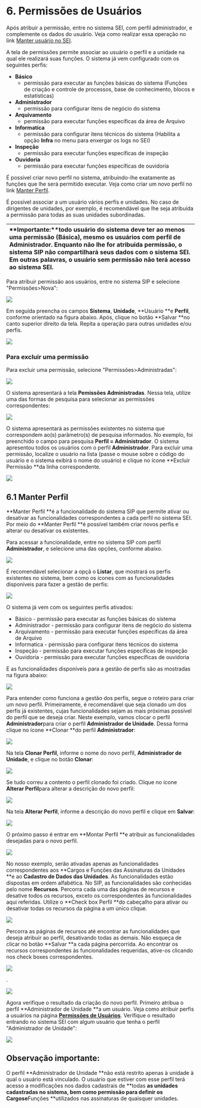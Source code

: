 # 6. Permissões de Usuários

Após atribuir a permissão, entre no sistema SEI, com perfil administrador, e complemente os dados do usuário. Veja como realizar essa operação no link [Manter usuário no SEI](https://softwarepublico.gov.br/social/sei/manuais/manual-do-administrador/5.-cadastro-de-usuarios/#02).



A tela de permissões permite associar ao usuário o perfil e a unidade na qual ele realizará suas funções. O sistema já vem configurado com os seguintes perfis:

* **Básico**
  - permissão para executar as funções básicas do sistema \(Funções de criação e controle de processos, base de conhecimento, blocos e estatísticas\)
* **Administrador**
  - permissão para configurar itens de negócio do sistema
* **Arquivamento**
  - permissão para executar funções específicas da área de Arquivo
* **Informatica**
  - permissão para configurar itens técnicos do sistema \(Habilita a opção
  **Infra**
  no menu para enxergar os logs no SEI\)
* **Inspeção**
  - permissão para executar funções específicas de inspeção
* **Ouvidoria**
  - permissão para executar funções específicas de ouvidoria

É possível criar novo perfil no sistema, atribuindo-lhe exatamente as funções que lhe será permitido executar. Veja como criar um novo perfil no link [Manter Perfil](https://softwarepublico.gov.br/social/sei/manuais/manual-do-administrador/6.-permissoes-de-usuarios/#01).

É possível associar a um usuário vários perfis e unidades. No caso de dirigentes de unidades, por exemplo, é recomendável que lhe seja atribuída a permissão para todas as suas unidades subordinadas.

| **Importante:**todo usuário do sistema deve ter ao menos uma permissão \(Básica\), mesmo os usuários com perfil de Administrador. Enquanto não lhe for atribuída permissão, o sistema SIP não compartilhará seus dados com o sistema SEI. Em outras palavras, o usuário sem permissão não terá acesso ao sistema SEI. |
| :--- |


Para atribuir permissão aos usuários, entre no sistema SIP e selecione "Permissões&gt;Nova":



![](https://softwarepublico.gov.br/social/sei/manuais/manual-do-administrador/menu-nova-permissao.png)



Em seguida preencha os campos **Sistema**, **Unidade**, **Usuário **e **Perfil**, conforme orientado na figura abaixo. Após, clique no botão **Salvar **no canto superior direito da tela. Repita a operação para outras unidades e/ou perfis.

![](https://softwarepublico.gov.br/social/sei/manuais/manual-do-administrador/tela-nova-permissao.png)



### Para excluir uma permissão

Para excluir uma permissão, selecione "Permissões&gt;Administradas":

![](https://softwarepublico.gov.br/social/sei/manuais/manual-do-administrador/menu-permissao-administrada.png)



O sistema apresentará a tela **Pemissões Administradas**. Nessa tela, utilize uma das formas de pesquisa para selecionar as permissões correspondentes:

![](https://softwarepublico.gov.br/social/sei/manuais/manual-do-administrador/tela-selecao-permissoes.png)



O sistema apresentará as permissões existentes no sistema que correspondem ao\(s\) parâmetro\(s\) de pesquisa informados. No exemplo, foi preenchido o campo para pesquisa **Perfil = Administrador**. O sistema apresentou todos os usuários com o perfil **Administrador**. Para excluir uma permissão, localize o usuário na lista \(passe o mouse sobre o código do usuário e o sistema exibirá o nome do usuário\) e clique no ícone **Excluir Permissão **da linha correspondente.



![](https://softwarepublico.gov.br/social/sei/manuais/manual-do-administrador/tela-lista-permissoes.png)



## 6.1 Manter Perfil

**Manter Perfil **é a funcionalidade do sistema SIP que permite ativar ou desativar as funcionalidades correspondentes a cada perfil no sistema SEI. Por meio do **Manter Perfil **é possível também criar novos perfis e alterar ou desativar os existentes.

Para acessar a funcionalidade, entre no sistema SIP com perfil **Administrador**, e selecione uma das opções, conforme abaixo.

![](https://softwarepublico.gov.br/social/sei/manuais/manual-do-administrador/1menu-perfil.png)



É recomendável selecionar a opçã o **Listar**, que mostrará os perfis existentes no sistema, bem como os ícones com as funcionalidades disponíveis para fazer a gestão de perfis:

![](https://softwarepublico.gov.br/social/sei/manuais/manual-do-administrador/2tela-perfis.png)



O sistema já vem com os seguintes perfis ativados:

* Básico - permissão para executar as funções básicas do sistema
* Administrador - permissão para configurar itens de negócio do sistema
* Arquivamento - permissão para executar funções específicas da área de Arquivo
* Informatica - permissão para configurar itens técnicos do sistema
* Inspeção - permissão para executar funções específicas de inspeção
* Ouvidoria - permissão para executar funções específicas de ouvidoria

E as funcionalidades disponíveis para a gestão de perfis são as mostradas na figura abaixo:



![](https://softwarepublico.gov.br/social/sei/manuais/manual-do-administrador/3icones-perfis.png)





Para entender como funciona a gestão dos perfis, segue o roteiro para criar um novo perfil. Primeiramente, é recomendável que seja clonado um dos perfis já existentes, cujas funcionalidades sejam as mais próximas possível do perfil que se deseja criar. Neste exemplo, vamos clocar o perfil **Administrador**para criar o perfil **Administrador de Unidade**. Dessa forma clique no ícone **Clonar **do perfil **Administrador**:



![](https://softwarepublico.gov.br/social/sei/manuais/manual-do-administrador/4clonar-perfil.png)



Na tela **Clonar Perfil**, informe o nome do novo perfil, **Administrador de Unidade**, e clique no botão **Clonar**:

![](https://softwarepublico.gov.br/social/sei/manuais/manual-do-administrador/5tela-clonar-perfil.png)









Se tudo correu a contento o perfil clonado foi criado. Clique no ícone **Alterar Perfil**para alterar a descrição do novo perfil:



![](https://softwarepublico.gov.br/social/sei/manuais/manual-do-administrador/6tela-editar-perfil.png)



Na tela **Alterar Perfil**, informe a descrição do novo perfil e clique em **Salvar**:

![](https://softwarepublico.gov.br/social/sei/manuais/manual-do-administrador/7tela-alterar-perfil.png)



O próximo passo é entrar em **Montar Perfil **e atribuir as funcionalidades desejadas para o novo perfil.



![](https://softwarepublico.gov.br/social/sei/manuais/manual-do-administrador/8tela-montar-perfil.png)



No nosso exemplo, serão ativadas apenas as funcionalidades correspondentes aos **Cargos e Funções das Assinaturas da Unidades **e ao **Cadastro de Dados das Unidades**. As funcionalidades estão dispostas em ordem alfabética. No SIP, as funcionalidades são conhecidas pelo nome **Recursos**. Percorra cada uma das páginas de recursos e desative todos os recursos, exceto os correspondentes às funcionalidades aqui referidas. Utilize o **Check box Perfil **do cabeçalho para ativar ou desativar todas os recursos da página a um único clique.



![](https://softwarepublico.gov.br/social/sei/manuais/manual-do-administrador/9tela-montar-perfil-instrucoes.png)



Percorra as páginas de recursos até encontrar as funcionalidades que deseja atribuir ao perfil, desativando todas as demais. Não esqueça de clicar no botão **Salvar **a cada página percorrida. Ao encontrar os recursos correspondentes às funcionalidades requeridas, ative-os clicando nos check boxes correspondentes.

![](https://softwarepublico.gov.br/social/sei/manuais/manual-do-administrador/10tela-montar-perfil-cargos.png)

.

![](https://softwarepublico.gov.br/social/sei/manuais/manual-do-administrador/11tela-montar-perfil-unidades.png)



Agora verifique o resultado da criação do novo perfil. Primeiro atribua o perfil **Administrador de Unidade **a um usuário. Veja como atribuir perfis a usuários na página [**Permissões de Usuários**](https://softwarepublico.gov.br/social/sei/manuais/manual-do-administrador/6.-permissoes-de-usuarios). Verifique o resultado entrando no sistema SEI com algum usuário que tenha o perfil "Administrador de Unidade":



![](https://softwarepublico.gov.br/social/sei/manuais/manual-do-administrador/12tela-perfil-administrador-unidades.png)



## Observação importante:

O perfil **Administrador de Unidade **não está restrito apenas à unidade à qual o usuário está vinculado. O usuário que estiver com esse perfil terá acesso a modificações nos dados cadastrais de **todas **as unidades cadastradas no sistema, bem como permissão para definir os **Cargos**e**Funções **utilizados nas assinaturas de quaisquer unidades.

